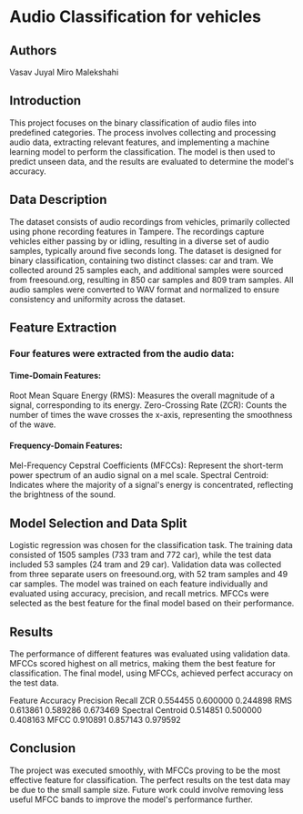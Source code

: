 <h1>Audio Classification for vehicles</h1>
<h2>Authors</h2>
Vasav Juyal
Miro Malekshahi

<h2>Introduction</h2>
This project focuses on the binary classification of audio files into predefined categories. The process involves collecting and processing audio data, extracting relevant features, and implementing a machine learning model to perform the classification. The model is then used to predict unseen data, and the results are evaluated to determine the model's accuracy.

<h2>Data Description</h2>
The dataset consists of audio recordings from vehicles, primarily collected using phone recording features in Tampere. The recordings capture vehicles either passing by or idling, resulting in a diverse set of audio samples, typically around five seconds long. The dataset is designed for binary classification, containing two distinct classes: car and tram. We collected around 25 samples each, and additional samples were sourced from freesound.org, resulting in 850 car samples and 809 tram samples.
All audio samples were converted to WAV format and normalized to ensure consistency and uniformity across the dataset.

<h2>Feature Extraction</h2>
<h3>Four features were extracted from the audio data:</h3>

<h4>Time-Domain Features:</h4>
Root Mean Square Energy (RMS): Measures the overall magnitude of a signal, corresponding to its energy.
Zero-Crossing Rate (ZCR): Counts the number of times the wave crosses the x-axis, representing the smoothness of the wave.

<h4>Frequency-Domain Features:</h4>
Mel-Frequency Cepstral Coefficients (MFCCs): Represent the short-term power spectrum of an audio signal on a mel scale.
Spectral Centroid: Indicates where the majority of a signal's energy is concentrated, reflecting the brightness of the sound.

<h2>Model Selection and Data Split</h3>
Logistic regression was chosen for the classification task. The training data consisted of 1505 samples (733 tram and 772 car), while the test data included 53 samples (24 tram and 29 car). Validation data was collected from three separate users on freesound.org, with 52 tram samples and 49 car samples.
The model was trained on each feature individually and evaluated using accuracy, precision, and recall metrics. MFCCs were selected as the best feature for the final model based on their performance.

<h2>Results</h2>
The performance of different features was evaluated using validation data. MFCCs scored highest on all metrics, making them the best feature for classification. The final model, using MFCCs, achieved perfect accuracy on the test data.

Feature	Accuracy	Precision	Recall
ZCR	0.554455	0.600000	0.244898
RMS	0.613861	0.589286	0.673469
Spectral Centroid	0.514851	0.500000	0.408163
MFCC	0.910891	0.857143	0.979592

<h2>Conclusion</h2>
The project was executed smoothly, with MFCCs proving to be the most effective feature for classification. The perfect results on the test data may be due to the small sample size. Future work could involve removing less useful MFCC bands to improve the model's performance further.

